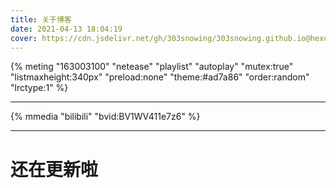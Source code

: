 ```yaml
---
title: 关于博客
date: 2021-04-13 18:04:19
cover: https://cdn.jsdelivr.net/gh/303snowing/303snowing.github.io@hexo-img/bg.jpeg
---
```

{% meting "163003100" "netease" "playlist" "autoplay" "mutex:true" "listmaxheight:340px" "preload:none" "theme:#ad7a86" "order:random" "lrctype:1" %}

---

{% mmedia "bilibili" "bvid:BV1WV411e7z6" %}

---

# 还在更新啦
